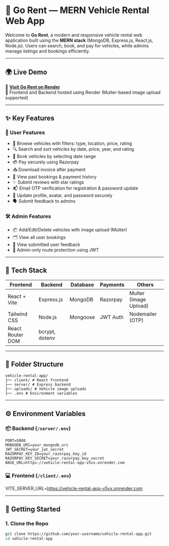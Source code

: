 # 🚗 Go Rent — MERN Vehicle Rental Web App

Welcome to **Go Rent**, a modern and responsive vehicle rental web application built using the **MERN stack** (MongoDB, Express.js, React.js, Node.js). Users can search, book, and pay for vehicles, while admins manage listings and bookings efficiently.

---

## 🌍 Live Demo

🔗 **[Visit Go Rent on Render](https://vehicle-rental-app-v5vx.onrender.com)**  
📂 Frontend and Backend hosted using Render (Multer-based image upload supported)

---

## ✨ Key Features

### 👤 User Features
- 🚙 Browse vehicles with filters: type, location, price, rating
- 🔍 Search and sort vehicles by date, price, year, and rating
- 📅 Book vehicles by selecting date range
- 💳 Pay securely using Razorpay
- 📥 Download invoice after payment
- 📃 View past bookings & payment history
- ✨ Submit reviews with star ratings
- 📬 Email OTP verification for registration & password update
- 🔐 Update profile, avatar, and password securely
- 🗣 Submit feedback to admins

### 🛠️ Admin Features
- 📦 Add/Edit/Delete vehicles with image upload (Multer)
- 🗂 View all user bookings
- 💬 View submitted user feedback
- 🔐 Admin-only route protection using JWT

---

## 🧰 Tech Stack

| Frontend              | Backend             | Database | Payments  | Others            |
|-----------------------|---------------------|----------|-----------|-------------------|
| React + Vite          | Express.js          | MongoDB  | Razorpay  | Multer (Image Upload) |
| Tailwind CSS          | Node.js             | Mongoose | JWT Auth  | Nodemailer (OTP)  |
| React Router DOM      | bcrypt, dotenv      |          |           |                   |

---

## 📂 Folder Structure
```
vehicle-rental-app/
├── client/ # React frontend
├── server/ # Express backend
├── uploads/ # Vehicle image uploads
├── .env # Environment variables
```
---

## ⚙️ Environment Variables

### 📦 Backend (`/server/.env`)
```
PORT=5000
MONGODB_URI=your_mongodb_uri
JWT_SECRET=your_jwt_secret
RAZORPAY_KEY_ID=your_razorpay_key_id
RAZORPAY_KEY_SECRET=your_razorpay_key_secret
BASE_URL=https://vehicle-rental-app-v5vx.onrender.com
```

### 💻 Frontend (`/client/.env`)

VITE_SERVER_URL=https://vehicle-rental-app-v5vx.onrender.com


---

## 🚀 Getting Started

### 1. Clone the Repo

```bash
git clone https://github.com/your-username/vehicle-rental-app.git
cd vehicle-rental-app

